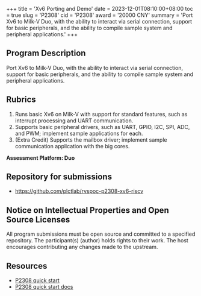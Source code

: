 +++
title = 'Xv6 Porting and Demo'
date = 2023-12-01T08:10:00+08:00
toc = true
slug = 'P2308'
cid = 'P2308'
award = '20000 CNY'
summary = 'Port Xv6 to Milk-V Duo, with the ability to interact via serial connection, support for basic peripherals, and the ability to compile sample system and peripheral applications.'
+++

## Program Description

Port Xv6 to Milk-V Duo, with the ability to interact via serial connection, support for basic peripherals, and the ability to compile sample system and peripheral applications.

## Rubrics

1. Runs basic Xv6 on Milk-V with support for standard features, such as interrupt processing and UART communication.
2. Supports basic peripheral drivers, such as UART, GPIO, I2C, SPI, ADC, and PWM; implement sample applications for each.
3. (Extra Credit) Supports the mailbox driver; implement sample communication application with the big cores.

**Assessment Platform: Duo**

## Repository for submissions

- https://github.com/plctlab/rvspoc-p2308-xv6-riscv

## Notice on Intellectual Properties and Open Source Licenses

All program submissions must be open source and committed to a specified repository. The participant(s) (author) holds rights to their work. The host encourages contributing any changes made to the upstream.

## Resources

- [P2308 quick start ](https://www.bilibili.com/video/BV1794y1T7A2/)
- [P2308 quick start docs](https://github.com/plctlab/rvspoc/blob/main/Docs/P2308/P2308.md)